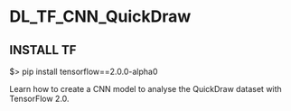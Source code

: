 # DL_TF_CNN_QuickDraw

## INSTALL TF
$> pip install tensorflow==2.0.0-alpha0

Learn how to create a CNN model to analyse the QuickDraw dataset with TensorFlow 2.0.
